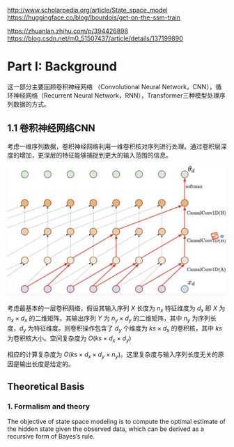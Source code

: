http://www.scholarpedia.org/article/State_space_model  
https://huggingface.co/blog/lbourdois/get-on-the-ssm-train

https://zhuanlan.zhihu.com/p/394426898
https://blog.csdn.net/m0_51507437/article/details/137199890

# Part I: Background

这一部分主要回顾卷积神经网络 （Convolutional Neural Network，CNN），循环神经网络（Recurrent Neural Network，RNN），Transformer三种模型处理序列数据的方式。

## 1.1 卷积神经网络CNN

考虑一维序列数据，卷积神经网络利用一维卷积核对序列进行处理。通过卷积层深度的增加，更深层的特征能够捕捉到更大的输入范围的信息。

![img](res/1-1.PNG)

考虑最基本的一层卷积网络，假设其输入序列 $X$ 长度为 $n_x$ 特征维度为 $d_x$ 即 $X$ 为 $n_x \times d_x$ 的二维矩阵。其输出序列 $Y$ 为 $n_y \times d_y$ 的二维矩阵，其中 $n_y$ 为序列长度，$d_y$ 为特征维度。则卷积操作包含了 $d_y$ 个维度为 $ks \times d_x$ 的卷积核，其中 $ks$ 为卷积核大小。空间复杂度为 $O(ks \times d_x \times d_y)$

相应的计算复杂度为 $O(ks \times d_x \times d_y \times n_y)$。这里复杂度与输入序列长度无关的原因是输出长度是给定的。

## Theoretical Basis
  


### 1. Formalism and theory
The objective of state space modeling is to compute the optimal estimate of the hidden state given the observed data, which can be derived as a recursive form of Bayes’s rule.

